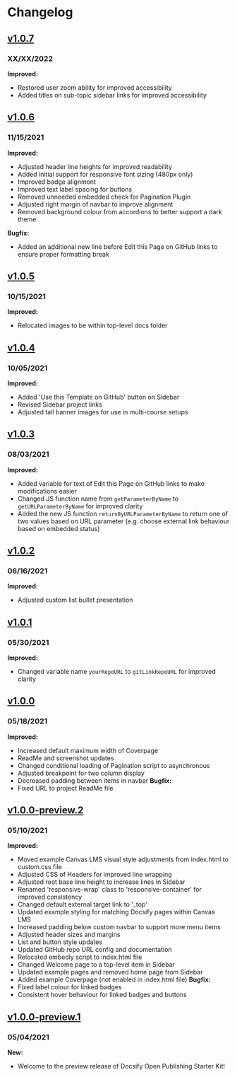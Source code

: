 # Changelog

## [v1.0.7](https://github.com/hibbitts-design/docsify-open-publishing-starter-kit/releases/tag/v1.0.7)
### XX/XX/2022

**Improved:**  
* Restored user zoom ability for improved accessibility
* Added titles on sub-topic sidebar links for improved accessibility

## [v1.0.6](https://github.com/hibbitts-design/docsify-open-publishing-starter-kit/releases/tag/v1.0.6)
### 11/15/2021

**Improved:**  
* Adjusted header line heights for improved readability
* Added initial support for responsive font sizing (480px only)
* Improved badge alignment
* Improved text label spacing for buttons
* Removed unneeded embedded check for Pagination Plugin
* Adjusted right margin of navbar to improve alignment
* Removed background colour from accordions to better support a dark theme

**Bugfix:**   
* Added an additional new line before Edit this Page on GitHub links to ensure proper formatting break

## [v1.0.5](https://github.com/hibbitts-design/docsify-open-publishing-starter-kit/releases/tag/v1.0.5)
### 10/15/2021

**Improved:**  
* Relocated images to be within top-level docs folder

## [v1.0.4](https://github.com/hibbitts-design/docsify-open-publishing-starter-kit/releases/tag/v1.0.4)
### 10/05/2021

**Improved:**
* Added 'Use this Template on GitHub' button on Sidebar
* Revised Sidebar project links
* Adjusted tall banner images for use in multi-course setups

## [v1.0.3](https://github.com/hibbitts-design/docsify-open-publishing-starter-kit/releases/tag/v1.0.3)
### 08/03/2021

**Improved:**
* Added variable for text of Edit this Page on GitHub links to make modifications easier
* Changed JS function name from `getParameterByName` to `getURLParameterByName` for improved clarity
* Added the new JS function `returnByURLParameterByName` to return one of two values based on URL parameter (e.g. choose external link behaviour based on embedded status)

## [v1.0.2](https://github.com/hibbitts-design/docsify-open-publishing-starter-kit/releases/tag/v1.0.2)
### 06/16/2021

**Improved:**
* Adjusted custom list bullet presentation

## [v1.0.1](https://github.com/hibbitts-design/docsify-open-publishing-starter-kit/releases/tag/v1.0.1)
### 05/30/2021

**Improved:**
* Changed variable name `yourRepoURL` to `gitLinkRepoURL` for improved clarity

## [v1.0.0](https://github.com/hibbitts-design/docsify-open-publishing-starter-kit/releases/tag/v1.0.0)
### 05/18/2021

**Improved:**  
* Increased default maximum width of Coverpage
* ReadMe and screenshot updates
* Changed conditional loading of Pagination script to asynchronous
* Adjusted breakpoint for two column display
* Decreased padding between items in navbar
**Bugfix:**  
* Fixed URL to project ReadMe file

## [v1.0.0-preview.2](https://github.com/hibbitts-design/docsify-open-publishing-starter-kit/releases/tag/v1.0.0-preview.2)
### 05/10/2021

**Improved:**  
* Moved example Canvas LMS visual style adjustments from index.html to custom.css file
* Adjusted CSS of Headers for improved line wrapping
* Adjusted root base line height to increase lines in Sidebar
* Renamed 'responsive-wrap' class to 'responsive-container' for improved consistency
* Changed default external target link to '_top'
* Updated example styling for matching Docsify pages within Canvas LMS
* Increased padding below custom navbar to support more menu items
* Adjusted header sizes and margins
* List and button style updates
* Updated GitHub repo URL config and documentation
* Relocated embedly script to index.html file
* Changed Welcome page to a top-level item in Sidebar
* Updated example pages and removed home page from Sidebar
* Added example Coverpage (not enabled in index.html file)
**Bugfix:**  
* Fixed label colour for linked badges
* Consistent hover behaviour for linked badges and buttons

## [v1.0.0-preview.1](https://github.com/hibbitts-design/docsify-open-publishing-starter-kit/releases/tag/v1.0.0-preview.1)
### 05/04/2021

**New:**  
* Welcome to the preview release of Docsify Open Publishing Starter Kit!
